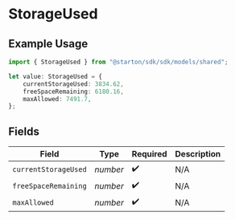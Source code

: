 # StorageUsed

## Example Usage

```typescript
import { StorageUsed } from "@starton/sdk/sdk/models/shared";

let value: StorageUsed = {
    currentStorageUsed: 3834.62,
    freeSpaceRemaining: 6180.16,
    maxAllowed: 7491.7,
};
```

## Fields

| Field                | Type                 | Required             | Description          |
| -------------------- | -------------------- | -------------------- | -------------------- |
| `currentStorageUsed` | *number*             | :heavy_check_mark:   | N/A                  |
| `freeSpaceRemaining` | *number*             | :heavy_check_mark:   | N/A                  |
| `maxAllowed`         | *number*             | :heavy_check_mark:   | N/A                  |